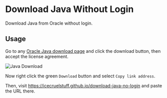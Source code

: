 # Download Java Without Login
Download Java from Oracle without login.

## Usage
Go to any [Oracle Java download page](https://download.oracle.com/otn-pub/java/jdk/8u291-b10/d7fc238d0cbf4b0dac67be84580cfb4b/jdk-8u291-windows-x64.exe) and click the download button, then accept the license agreement.

![Java Download](https://i.imgur.com/Z1hALdu.png)

Now right click the green `Download` button and select `Copy link address`.

Then, visit https://icecruelstuff.github.io/download-java-no-login and paste the URL there.
